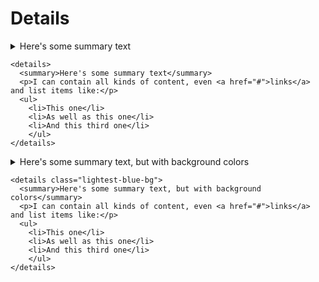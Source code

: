 # Details


<details>
  <summary>Here's some summary text</summary>
  <p>I can contain all kinds of content, even <a href="#">links</a> and list items like:</p>
  <ul>
    <li>This one</li>
    <li>As well as this one</li>
    <li>And this third one</li>
    </ul>
</details>

    <details>
      <summary>Here's some summary text</summary>
      <p>I can contain all kinds of content, even <a href="#">links</a> and list items like:</p>
      <ul>
        <li>This one</li>
        <li>As well as this one</li>
        <li>And this third one</li>
        </ul>
    </details>

<details class="lightest-blue-bg">
  <summary>Here's some summary text, but with background colors</summary>
  <p>I can contain all kinds of content, even <a href="#">links</a> and list items like:</p>
  <ul>
    <li>This one</li>
    <li>As well as this one</li>
    <li>And this third one</li>
    </ul>
</details>

    <details class="lightest-blue-bg">
      <summary>Here's some summary text, but with background colors</summary>
      <p>I can contain all kinds of content, even <a href="#">links</a> and list items like:</p>
      <ul>
        <li>This one</li>
        <li>As well as this one</li>
        <li>And this third one</li>
        </ul>
    </details>